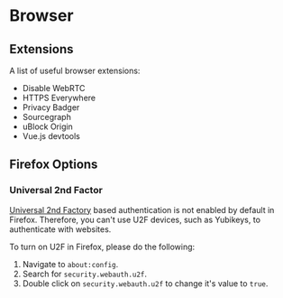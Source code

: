 # Browser

## Extensions

A list of useful browser extensions:

- Disable WebRTC
- HTTPS Everywhere
- Privacy Badger
- Sourcegraph
- uBlock Origin
- Vue.js devtools

## Firefox Options

### Universal 2nd Factor

[Universal 2nd Factory](https://en.wikipedia.org/wiki/Universal_2nd_Factor) based authentication is not enabled by default in Firefox. Therefore, you can't use U2F devices, such as Yubikeys, to authenticate with websites.

To turn on U2F in Firefox, please do the following:

1. Navigate to `about:config`.
1. Search for `security.webauth.u2f`.
1. Double click on `security.webauth.u2f` to change it's value to `true`.

